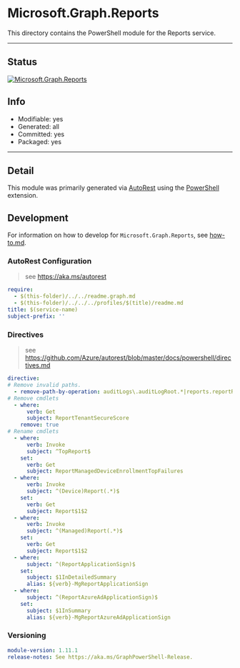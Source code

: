 <!-- region Generated -->
# Microsoft.Graph.Reports
This directory contains the PowerShell module for the Reports service.

---
## Status
[![Microsoft.Graph.Reports](https://img.shields.io/powershellgallery/v/Microsoft.Graph.Reports.svg?style=flat-square&label=Microsoft.Graph.Reports "Microsoft.Graph.Reports")](https://www.powershellgallery.com/packages/Microsoft.Graph.Reports/)

## Info
- Modifiable: yes
- Generated: all
- Committed: yes
- Packaged: yes

---
## Detail
This module was primarily generated via [AutoRest](https://github.com/Azure/autorest) using the [PowerShell](https://github.com/Azure/autorest.powershell) extension.

## Development
For information on how to develop for `Microsoft.Graph.Reports`, see [how-to.md](how-to.md).
<!-- endregion -->

### AutoRest Configuration

> see https://aka.ms/autorest

``` yaml
require:
  - $(this-folder)/../../readme.graph.md
  - $(this-folder)/../../../profiles/$(title)/readme.md
title: $(service-name)
subject-prefix: ''

```

### Directives

> see https://github.com/Azure/autorest/blob/master/docs/powershell/directives.md

``` yaml
directive:
# Remove invalid paths.
  - remove-path-by-operation: auditLogs\.auditLogRoot.*|reports.reportRoot.*|(auditLogs|reports)_(Create|Delete|Update).*
# Remove cmdlets
  - where:
      verb: Get
      subject: ReportTenantSecureScore
    remove: true
# Rename cmdlets
  - where:
      verb: Invoke
      subject: ^TopReport$
    set:
      verb: Get
      subject: ReportManagedDeviceEnrollmentTopFailures
  - where:
      verb: Invoke
      subject: ^(Device)Report(.*)$
    set:
      verb: Get
      subject: Report$1$2
  - where:
      verb: Invoke
      subject: ^(Managed)Report(.*)$
    set:
      verb: Get
      subject: Report$1$2
  - where:
      subject: ^(ReportApplicationSign)$
    set:
      subject: $1InDetailedSummary
      alias: ${verb}-MgReportApplicationSign
  - where:
      subject: ^(ReportAzureAdApplicationSign)$
    set:
      subject: $1InSummary
      alias: ${verb}-MgReportAzureAdApplicationSign
```
### Versioning

``` yaml
module-version: 1.11.1
release-notes: See https://aka.ms/GraphPowerShell-Release.
```
